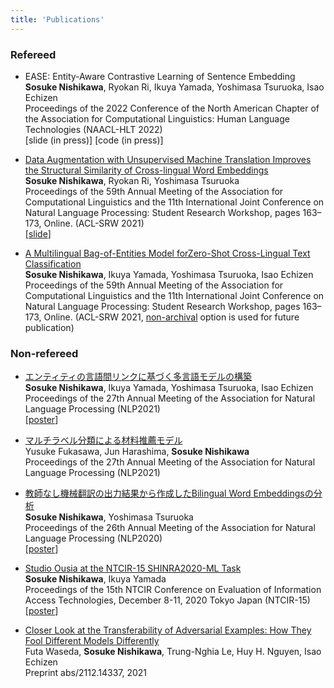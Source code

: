 ```yaml
---
title: 'Publications'
---
```


<!-- <ol>
    <li>Sosuke Nishikawa, Ryokan Ri, Ikuya Yamada, Yoshimasa Tsuruoka, Isao Echizen
    EASE: Entity-Aware Contrastive Learning of Sentence Embedding
    Proceedings of the 2022 Conference of the North American Chapter of the Association for Computational Linguistics: Human Language Technologies (NAACL-HLT 2022)
    </li>
    <li>item3 順番に表示</li>
    <li>item2 されるよ!</li>
    <li>item4 便利だね。</li>
</ol> -->


### Refereed


- EASE: Entity-Aware Contrastive Learning of Sentence Embedding \
    **Sosuke Nishikawa**, Ryokan Ri, Ikuya Yamada, Yoshimasa Tsuruoka, Isao Echizen \
    Proceedings of the 2022 Conference of the North American Chapter of the Association for Computational Linguistics: Human Language Technologies (NAACL-HLT 2022) \
    [slide (in press)] [code (in press)]

- [Data Augmentation with Unsupervised Machine Translation Improves the Structural Similarity of Cross-lingual Word Embeddings](https://aclanthology.org/2021.acl-srw.17/) \
    **Sosuke Nishikawa**, Ryokan Ri, Yoshimasa Tsuruoka \
    Proceedings of the 59th Annual Meeting of the Association for Computational Linguistics and the 11th International Joint Conference on Natural Language Processing: Student Research Workshop, pages 163–173, Online. (ACL-SRW 2021) \
    [[slide](https://sosuke115.github.io/files/umtvec_slide.pdf)] 



- [A Multilingual Bag-of-Entities Model forZero-Shot Cross-Lingual Text Classification](https://arxiv.org/pdf/2110.07792.pdf) \
    **Sosuke Nishikawa**, Ikuya Yamada, Yoshimasa Tsuruoka, Isao Echizen \
    Proceedings of the 59th Annual Meeting of the Association for Computational Linguistics and the 11th International Joint Conference on Natural Language Processing: Student Research Workshop, pages 163–173, Online. (ACL-SRW 2021, [non-archival](https://sites.google.com/view/acl-ijcnlp-2021-srw/call-for-papers#h.63catcmx7mai) option is used for future publication) 



### Non-refereed

- [エンティティの言語間リンクに基づく多言語モデルの構築](https://www.anlp.jp/proceedings/annual_meeting/2021/pdf_dir/P8-14.pdf) \
    **Sosuke Nishikawa**, Ikuya Yamada, Yoshimasa Tsuruoka, Isao Echizen \
    Proceedings of the 27th Annual Meeting of the Association for Natural Language Processing (NLP2021) \
    [[poster](https://sosuke115.github.io/files/nlp2021_poster.pdf)]

- [マルチラベル分類による材料推薦モデル](https://www.anlp.jp/proceedings/annual_meeting/2021/pdf_dir/P4-21.pdf) \
    Yusuke Fukasawa, Jun Harashima, **Sosuke Nishikawa** \
    Proceedings of the 27th Annual Meeting of the Association for Natural Language Processing (NLP2021)

- [教師なし機械翻訳の出力結果から作成したBilingual Word Embeddingsの分析](https://www.anlp.jp/proceedings/annual_meeting/2020/pdf_dir/P5-20.pdf) \
    **Sosuke Nishikawa**, Yoshimasa Tsuruoka \
    Proceedings of the 26th Annual Meeting of the Association for Natural Language Processing (NLP2020) \
    [[poster](https://sosuke115.github.io/files/poster.pdf)]


- [Studio Ousia at the NTCIR-15 SHINRA2020-ML Task](http://research.nii.ac.jp/ntcir/workshop/OnlineProceedings15/pdf/ntcir/08-NTCIR15-SHINRA-NishikawaS.pdf) \
    **Sosuke Nishikawa**, Ikuya Yamada\
    Proceedings of the 15th NTCIR Conference on Evaluation of Information Access Technologies, December 8-11, 2020 Tokyo Japan (NTCIR-15) \
    [[poster](https://sosuke115.github.io/files/shinra_poster.pdf)]

- [Closer Look at the Transferability of Adversarial Examples: How They Fool Different Models Differently](https://arxiv.org/abs/2112.14337) \
    Futa Waseda, **Sosuke Nishikawa**, Trung-Nghia Le, Huy H. Nguyen, Isao Echizen\
    Preprint abs/2112.14337, 2021
